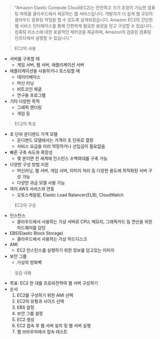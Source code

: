 > "Amazon Elastic Compute Cloud(EC2)는 안전하고 크기 조정이 가능한 컴퓨팅 파워를 클라우드에서 제공하는 웹 서비스입니다. 개발자가 더 쉽게 웹 규모의 클라우드 컴퓨팅 작업을 할 수 있도록 설계되었습니다. Amazon EC2의 간단한 웹 서비스 인터페이스를 통해 간편하게 필요한 용량을 얻고 구성할 수 있습니다. 컴퓨팅 리소스에 대한 포괄적인 제어권을 제공하며, Amazon의 검증된 컴퓨팅 인프타에서 실행할 수 있습니다."

> EC2의 사용

- 서버를 구축할 때
	- 게임 서버, 웹 서버, 애플리케이션 서버
- 애플리케이션을 사용하거나 호스팅할 때
	- 데이터베이스
	- 머신 러닝
	- 비트코인 채굴
	- 연구용 프로그램
- 기타 다양한 목적
	- 그래픽 렌더링
	- 게임 등

> EC2의 특성

- 초 단위 온디맨드 가격 모델
	- 온디맨드 모델에서는 가격이 초 단위로 결정
	- 서비스 요금을 미리 약정하거나 선입금이 필요없음
- 빠른 구축 속도와 확장성
	- 몇 분이면 전 세계에 인스턴스 수백여대를 구축 가능
- 다양한 구성 방법 지원
	- 머신러닝, 웹 서버, 게임 서버, 이미지 처리 등 다양한 용도에 최적화된 서버 구성 가능
	- 다양한 과금 모델 사용 가능
- 여러 AWS 서비스와 연동
	- 오토스케일링, Elastic Load Balancer(ELB), CloudWatch

> EC2의 구성

- 인스턴스
	- 클라우드에서 사용하는 가상 서버로 CPU, 메모리, 그래픽카드 등 연산을 위한 하드웨어를 담당
- EBS(Elastic Block Storage)
	- 클라우드에서 사용하는 가상 하드디스크
- AMI
	- EC2 인스턴스를 실행하기 위한 정보를 담고있는 이미지
- 보안 그룹
	- 가상의 방화벽

> 실습 내용

- 목표: EC2 한 대를 프로비전하여 웹 서버 구성하기
- 순서
	1. EC2를 구성하기 위한 AMI 선택
	2. EC2의 유형과 사이즈 선택
	3. EBS 설정
	4. 보안 그룹 설정
	5. EC2 생성
	6. EC2 접속 후 웹 서버 설치 및 웹 서버 실행
	7. 웹 브라우저에서 접속 테스트